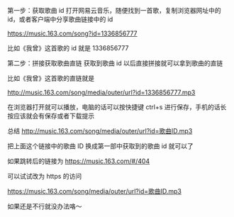 第一步：获取歌曲 id
打开网易云音乐，随便找到一首歌，复制浏览器网址中的 id，或者客户端中分享歌曲链接中的 id

https://music.163.com/song?id=1336856777

比如《我曾》这首歌的 id 就是 1336856777

第二步：拼接获取歌曲直链
获取到歌曲 id 以后直接拼接就可以拿到歌曲的直链

比如《我曾》这首歌的直链就是

http://music.163.com/song/media/outer/url?id=1336856777.mp3

在浏览器打开就可以播放，电脑的话可以按快捷键 ctrl+s 进行保存，手机的话长按应该就会有保存或者下载提示

总结
http://music.163.com/song/media/outer/url?id=歌曲ID.mp3

把上面这个链接中的歌曲 ID 换成第一部中获取到的歌曲 id 就可以了

如果跳转后的链接为 https://music.163.com/#/404

可以试试改为 https 的访问

https://music.163.com/song/media/outer/url?id=歌曲ID.mp3

如果还是不行就没办法咯～